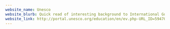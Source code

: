 ```yaml
---
website_name: Unesco
website_blurb: Quick read of interesting background to International Guidelines on Sexual Education
website_link: http://portal.unesco.org/education/en/ev.php-URL_ID=59470&URL_DO=DO_TOPIC&URL_SECTION=201.html
---
```

